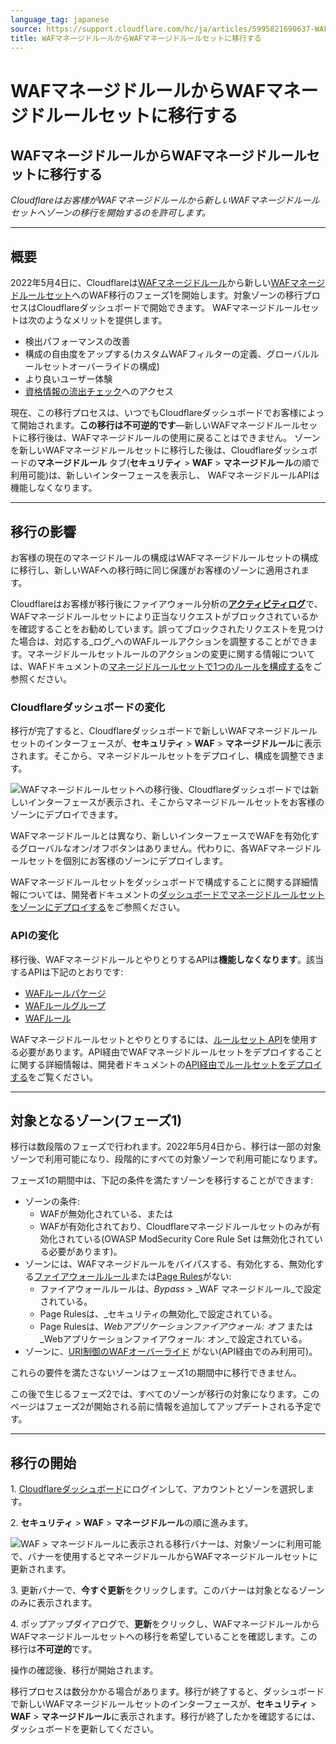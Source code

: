 ```yaml
---
language_tag: japanese
source: https://support.cloudflare.com/hc/ja/articles/5995821690637-WAF%E3%83%9E%E3%83%8D%E3%83%BC%E3%82%B8%E3%83%89%E3%83%AB%E3%83%BC%E3%83%AB%E3%81%8B%E3%82%89WAF%E3%83%9E%E3%83%8D%E3%83%BC%E3%82%B8%E3%83%89%E3%83%AB%E3%83%BC%E3%83%AB%E3%82%BB%E3%83%83%E3%83%88%E3%81%AB%E7%A7%BB%E8%A1%8C%E3%81%99%E3%82%8B
title: WAFマネージドルールからWAFマネージドルールセットに移行する
---
```


# WAFマネージドルールからWAFマネージドルールセットに移行する

## WAFマネージドルールからWAFマネージドルールセットに移行する

_Cloudflareはお客様がWAFマネージドルールから新しいWAFマネージドルールセットへゾーンの移行を開始するのを許可します。_

___

## 概要

2022年5月4日に、Cloudflareは[WAFマネージドルール](https://support.cloudflare.com/hc/articles/200172016)から新しい[WAFマネージドルールセット](https://developers.cloudflare.com/waf/managed-rulesets/)へのWAF移行のフェーズ1を開始します。対象ゾーンの移行プロセスはCloudflareダッシュボードで開始できます。 WAFマネージドルールセットは次のようなメリットを提供します。

-   検出パフォーマンスの改善
-   構成の自由度をアップする(カスタムWAFフィルターの定義、グローバルルールセットオーバーライドの構成)
-   より良いユーザー体験
-   [資格情報の流出チェック](https://developers.cloudflare.com/waf/managed-rulesets/exposed-credentials-check/)へのアクセス

現在、この移行プロセスは、いつでもCloudflareダッシュボードでお客様によって開始されます。**この移行は不可逆的です**—新しいWAFマネージドルールセットに移行後は、WAFマネージドルールの使用に戻ることはできません。 ゾーンを新しいWAFマネージドルールセットに移行した後は、Cloudflareダッシュボードの**マネージドルール** タブ(**セキュリティ** > **WAF** > **マネージドルール**の順で利用可能)は、新しいインターフェースを表示し、 WAFマネージドルールAPIは機能しなくなります。

___

## 移行の影響

お客様の現在のマネージドルールの構成はWAFマネージドルールセットの構成に移行し、新しいWAFへの移行時に同じ保護がお客様のゾーンに適用されます。

Cloudflareはお客様が移行後にファイアウォール分析の[**アクティビティログ**](https://developers.cloudflare.com/waf/analytics/paid-plans/#activity-log)で、WAFマネージドルールセットにより正当なリクエストがブロックされているかを確認することをお勧めしています。誤ってブロックされたリクエストを見つけた場合は、対応する_ログ_へのWAFルールアクションを調整することができます。マネージドルールセットルールのアクションの変更に関する情報については、WAFドキュメントの[マネージドルールセットで1つのルールを構成する](https://developers.cloudflare.com/waf/managed-rulesets/deploy-zone-dashboard/#configure-a-single-rule-in-a-managed-ruleset)をご参照ください。

### Cloudflareダッシュボードの変化

移行が完了すると、Cloudflareダッシュボードで新しいWAFマネージドルールセットのインターフェースが、**セキュリティ** > **WAF** > **マネージドルール**に表示されます。そこから、マネージドルールセットをデプロイし、構成を調整できます。

![WAFマネージドルールセットへの移行後、Cloudflareダッシュボードでは新しいインターフェースが表示され、そこからマネージドルールセットをお客様のゾーンにデプロイできます。](/support/static/waf-migration-dashboard-differences.png)

WAFマネージドルールとは異なり、新しいインターフェースでWAFを有効化するグローバルなオン/オフボタンはありません。代わりに、各WAFマネージドルールセットを個別にお客様のゾーンにデプロイします。

WAFマネージドルールセットをダッシュボードで構成することに関する詳細情報については、開発者ドキュメントの[ダッシュボードでマネージドルールセットをゾーンにデプロイする](https://developers.cloudflare.com/waf/managed-rulesets/deploy-zone-dashboard/)をご参照ください。

### APIの変化

移行後、WAFマネージドルールとやりとりするAPIは**機能しなくなります**。該当するAPIは下記のとおりです:

-   [WAFルールパケージ](https://api.cloudflare.com/#waf-rule-packages-properties)
-   [WAFルールグループ](https://api.cloudflare.com/#waf-rule-groups-properties)
-   [WAFルール](https://api.cloudflare.com/#waf-rules-properties)

WAFマネージドルールセットとやりとりするには、[ルールセット API](https://developers.cloudflare.com/ruleset-engine/managed-rulesets/)を使用する必要があります。API経由でWAFマネージドルールセットをデプロイすることに関する詳細情報は、開発者ドキュメントの[API経由でルールセットをデプロイする](https://developers.cloudflare.com/waf/managed-rulesets/deploy-api/)をご覧ください。

___

## 対象となるゾーン(フェーズ1)

移行は数段階のフェーズで行われます。2022年5月4日から、移行は一部の対象ゾーンで利用可能になり、段階的にすべての対象ゾーンで利用可能になります。

フェーズ1の期間中は、下記の条件を満たすゾーンを移行することができます:

-   ゾーンの条件:
    -   WAFが無効化されている、または
    -   WAFが有効化されており、Cloudflareマネージドルールセットのみが有効化されている(OWASP ModSecurity Core Rule Set は無効化されている必要があります)。
-   ゾーンには、WAFマネージドルールをバイパスする、有効化する、無効化する[ファイアウォールルール](https://developers.cloudflare.com/firewall/cf-dashboard/)または[Page Rules](https://support.cloudflare.com/hc/articles/218411427)がない:
    -   ファイアウォールルールは、_Bypass_ > _WAF マネージドルール_で設定されている。
    -   Page Rulesは、_セキュリティの無効化_で設定されている。
    -   Page Rulesは、_Webアプリケーションファイアウォール: オフ_ または _Webアプリケーションファイアウォール: オン_で設定されている。
-   ゾーンに、[URI制御のWAFオーバーライド](https://api.cloudflare.com/#waf-overrides-properties) がない(API経由でのみ利用可)。

これらの要件を満たさないゾーンはフェーズ1の期間中に移行できません。

この後で生じるフェーズ2では、すべてのゾーンが移行の対象になります。このページはフェーズ2が開始される前に情報を追加してアップデートされる予定です。

___

## 移行の開始

1\. [Cloudflareダッシュボード](https://dash.cloudflare.com/)にログインして、アカウントとゾーンを選択します。

2\. **セキュリティ** > **WAF** \> **マネージドルール**の順に進みます。

![WAF > マネージドルールに表示される移行バナーは、対象ゾーンに利用可能で、バナーを使用するとマネージドルールからWAFマネージドルールセットに更新されます。](/support/static/waf-migration-banner.png)

3\. 更新バナーで、**今すぐ更新**をクリックします。このバナーは対象となるゾーンのみに表示されます。

4\. ポップアップダイアログで、**更新**をクリックし、WAFマネージドルールからWAFマネージドルールセットへの移行を希望していることを確認します。この移行は**不可逆的**です。

操作の確認後、移行が開始されます。

移行プロセスは数分かかる場合があります。移行が終了すると、ダッシュボードで新しいWAFマネージドルールセットのインターフェースが、**セキュリティ** > **WAF** > **マネージドルール**に表示されます。移行が終了したかを確認するには、ダッシュボードを更新してください。
